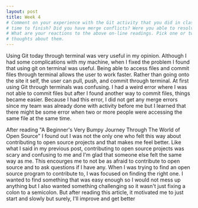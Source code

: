 ```yaml
---
layout: post
title: Week 4 
# Comment on your experience with the Git activity that you did in class today. Was it useful? Was it confusing? Did you have
# time to finish? Did you have merge conflicts? Were you able to resolve them?
# What are your reactions to the above on-line readings. Pick one or two that made an impression on you and articulate your
# thoughts about them.
---
```

Using Git today through terminal was very useful in my opinion. Although I had some complications with my machine, when I 
fixed the problem I found that using git on terminal was useful. Being able to access files and commit files through terminal 
allows the user to work faster. Rather than going onto the site it self, the user can pull, push, and commit through terminal. 
At first using Git through terminals was confusing. I had a weird error where I was not able to commit files but after I found
another way to commit files, things became easier. Because I had this error, I did not get any merge errors since my team was
already done with activity before me but I learned that there might be some error when two or more people were accessing the
same file at the same time.

After reading "A Beginner's Very Bumpy Journey Through The World of Open Source" I found out I was not the only one who felt
this way about contributing to open source projects and that makes me feel better. Like what I said in my previous post,
contributing to open source projects was scary and confusing to me and I'm glad that someone else felt the same way as me.
This encourges me to not be as afraid to contribute to open source and to ask questions if I have any. When I was trying to 
find an open source program to contribute to, I was focused on finding the right one. I wanted to find something that was 
easy enough so I would not mess up anything but I also wanted something challenging so it wasn't just fixing a colon to a
semicolon. But after reading this article, it motivated me to just start and slowly but surely, I'll improve and get better
